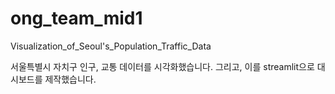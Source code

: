 # ong_team_mid1
Visualization_of_Seoul's_Population_Traffic_Data

서울특별시 자치구 인구, 교통 데이터를 시각화했습니다. 
그리고, 이를 streamlit으로 대시보드를 제작했습니다.
